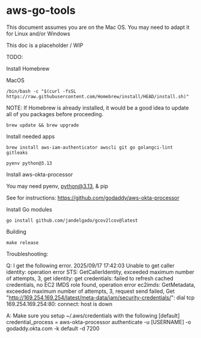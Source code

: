 # aws-go-tools

This document assumes you are on the Mac OS.  You may need to adapt it for Linux and/or Windows


This doc is a placeholder / WIP

TODO:


Install Homebrew

MacOS
```
/bin/bash -c "$(curl -fsSL https://raw.githubusercontent.com/Homebrew/install/HEAD/install.sh)"
```

NOTE: If Homebrew is already installed, it would be a good idea to update all of you packages before proceeding.

```
brew update && brew upgrade
```


Install needed apps

```
brew install aws-iam-authenticator awscli git go golangci-lint gitleaks
```

```
pyenv python@3.13
```

Install aws-okta-processor

You may need pyenv, python@3.13, & pip

See for instructions: https://github.com/godaddy/aws-okta-processor



Install Go modules

```
go install github.com/jandelgado/gcov2lcov@latest
```


Building

```
make release
````



Troubleshooting:

Q: I get the following error.
2025/09/17 17:42:03 Unable to get caller identity: operation error STS: GetCallerIdentity, exceeded maximum number of attempts, 3, get identity: get credentials: failed to refresh cached credentials, no EC2 IMDS role found, operation error ec2imds: GetMetadata, exceeded maximum number of attempts, 3, request send failed, Get "http://169.254.169.254/latest/meta-data/iam/security-credentials/": dial tcp 169.254.169.254:80: connect: host is down

A: Make sure you setup ~/.aws/credentials with the following
[default]
credential_process = aws-okta-processor authenticate -u [USERNAME] -o godaddy.okta.com -k default -d 7200
